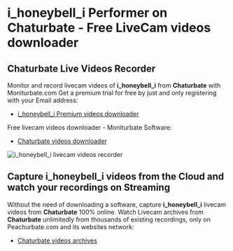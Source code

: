 # i_honeybell_i Performer on Chaturbate - Free LiveCam videos downloader

## Chaturbate Live Videos Recorder

Monitor and record livecam videos of **i_honeybell_i** from **Chaturbate** with Moniturbate.com
Get a premium trial for free by just and only registering with your Email address:
* [i_honeybell_i Premium videos downloader](https://moniturbate.com/request-demo-licence-key.html)

Free livecam videos downloader - Moniturbate Software:
* [Chaturbate videos downloader](https://moniturbate.com/moniturbate-download-software.html)

![i_honeybell_i livecam videos recorder](https://peachurnet.com/templates/moniturbate-software.png)


## Capture i_honeybell_i videos from the Cloud and watch your recordings on Streaming

Without the need of downloading a software, capture **i_honeybell_i** livecam videos from **Chaturbate** 100% online.
Watch Livecam archives from **Chaturbate** unlimitedly from thousands of existing recordings, only on Peachurbate.com and its websites network:
* [Chaturbate videos archives](https://peachurnet.com/)